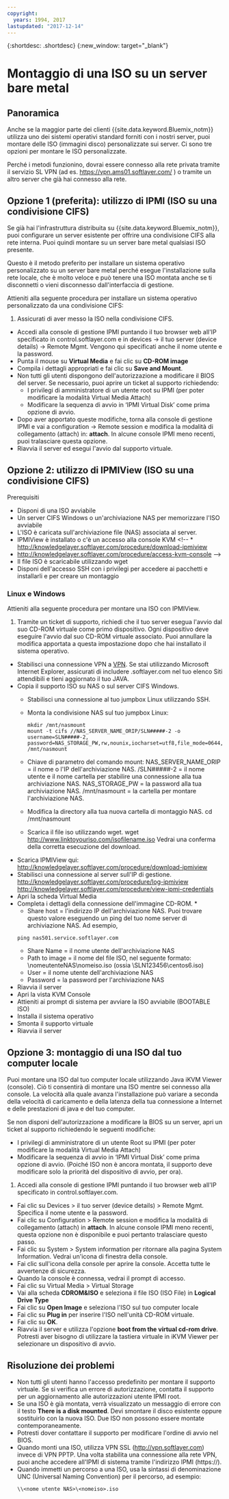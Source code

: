 ```yaml
---
copyright:
  years: 1994, 2017
lastupdated: "2017-12-14"
---
```


{:shortdesc: .shortdesc}
{:new_window: target="_blank"}


# Montaggio di una ISO su un server bare metal

## Panoramica

Anche se la maggior parte dei clienti {{site.data.keyword.Bluemix_notm}} utilizza uno dei sistemi operativi standard forniti con i nostri server, puoi montare delle ISO (immagini disco) personalizzate sui server. Ci sono tre opzioni per montare le ISO personalizzate.

Perché i metodi funzionino, dovrai essere connesso alla rete privata tramite il servizio SL VPN (ad es. https://vpn.ams01.softlayer.com/ ) o tramite un altro server che già hai connesso alla rete.

## Opzione 1 (preferita): utilizzo di IPMI (ISO su una condivisione CIFS)

Se già hai l'infrastruttura distribuita su {{site.data.keyword.Bluemix_notm}}, puoi configurare un server esistente per offrire una condivisione CIFS alla rete interna. Puoi quindi montare su un server bare metal qualsiasi ISO presente.

Questo è il metodo preferito per installare un sistema operativo personalizzato su un server bare metal perché esegue l'installazione sulla rete locale, che è molto veloce e può tenere una ISO montata anche se ti disconnetti o vieni disconnesso dall'interfaccia di gestione.

Attieniti alla seguente procedura per installare un sistema operativo personalizzato da una condivisione CIFS:

1. Assicurati di aver messo la ISO nella condivisione CIFS.
* Accedi alla console di gestione IPMI puntando il tuo browser web all'IP specificato in control.softlayer.com e in devices -> il tuo server (device details) -> Remote Mgmt. Vengono qui specificati anche il nome utente e la password.
* Punta il mouse su **Virtual Media** e fai clic su **CD-ROM image**
* Compila i dettagli appropriati e fai clic su **Save and Mount**.
* Non tutti gli utenti dispongono dell'autorizzazione a modificare il BIOS del server. Se necessario, puoi aprire un ticket al supporto richiedendo:
  * I privilegi di amministratore di un utente root su IPMI (per poter modificare la modalità Virtual Media Attach)
  * Modificare la sequenza di avvio in ‘IPMI Virtual Disk’ come prima opzione di avvio.
* Dopo aver apportato queste modifiche, torna alla console di gestione IPMI e vai a configuration -> Remote session e modifica la modalità di collegamento (attach) in: **attach**. In alcune console IPMI meno recenti, puoi tralasciare questa opzione.
* Riavvia il server ed esegui l'avvio dal supporto virtuale.


## Opzione 2: utilizzo di IPMIView (ISO su una condivisione CIFS)

Prerequisiti<br/>
* Disponi di una ISO avviabile
* Un server CIFS Windows o un'archiviazione NAS per memorizzare l'ISO avviabile
* L'ISO è caricata sull'archiviazione file (NAS) associata al server.
* IPMIView è installato o c'è un accesso alla console KVM <!--  * http://knowledgelayer.softlayer.com/procedure/download-ipmiview
* http://knowledgelayer.softlayer.com/procedure/access-kvm-console -->
* Il file ISO è scaricabile utilizzando wget
* Disponi dell'accesso SSH con i privilegi per accedere ai pacchetti e installarli e per creare un montaggio


### Linux e Windows
Attieniti alla seguente procedura per montare una ISO con IPMIView.
1. Tramite un ticket di supporto, richiedi che il tuo server esegua l'avvio dal suo CD-ROM virtuale come primo dispositivo. Ogni dispositivo deve eseguire l'avvio dal suo CD-ROM virtuale associato. Puoi annullare la modifica apportata a questa impostazione dopo che hai installato il sistema operativo. 
* Stabilisci una connessione VPN a [VPN](http://www.softlayer.com/VPN-Access). Se stai utilizzando Microsoft Internet Explorer, assicurati di includere .softlayer.com nel tuo elenco Siti attendibili e tieni aggiornato il tuo JAVA.
* Copia il supporto ISO su NAS o sul server CIFS Windows.
  * Stabilisci una connessione al tuo jumpbox Linux utilizzando SSH.
  * Monta la condivisione NAS sul tuo jumpbox Linux:

        mkdir /mnt/nasmount
        mount -t cifs //NAS_SERVER_NAME_ORIP/SLN#####-2 -o username=SLN#####-2,
        password=NAS_STORAGE_PW,rw,nounix,iocharset=utf8,file_mode=0644,dir_mode=0755 /mnt/nasmount
  * Chiave di parametro del comando mount:
        NAS_SERVER_NAME_ORIP = il nome o l'IP dell'archiviazione NAS.
        /SLN#####-2 = il nome utente e il nome cartella per stabilire una connessione alla tua archiviazione NAS.
        NAS_STORAGE_PW = la password alla tua archiviazione NAS.
        /mnt/nasmount = la cartella per montare l'archiviazione NAS.
  * Modifica la directory alla tua nuova cartella di montaggio NAS.
        cd /mnt/nasmount
  * Scarica il file iso utilizzando wget.
        wget http://www.linktoyouriso.com/isofilename.iso
  Vedrai una conferma della corretta esecuzione del download.
* Scarica IPMIView qui:
      http://knowledgelayer.softlayer.com/procedure/download-ipmiview
* Stabilisci una connessione al server sull'IP di gestione.
      http://knowledgelayer.softlayer.com/procedure/log-ipmiview
      http://knowledgelayer.softlayer.com/procedure/view-ipmi-credentials
* Apri la scheda Virtual Media
* Completa i dettagli della connessione dell'immagine CD-ROM.
  *
    * Share host = l'indirizzo IP dell'archiviazione NAS. Puoi trovare questo valore eseguendo un ping del tuo nome server di archiviazione NAS. Ad esempio, 
    ```
    ping nas501.service.softlayer.com
    ```
    * Share Name = il nome utente dell'archiviazione NAS
    * Path to image = il nome del file ISO, nel seguente formato:
          \nomeutenteNAS\nomeiso.iso (ossia \SLN123456\centos6.iso)
    * User = il nome utente dell'archiviazione NAS
    * Password = la password per l'archiviazione NAS
* Riavvia il server
* Apri la vista KVM Console
* Attieniti ai prompt di sistema per avviare la ISO avviabile (BOOTABLE ISO)
* Installa il sistema operativo
* Smonta il supporto virtuale
* Riavvia il server

## Opzione 3: montaggio di una ISO dal tuo computer locale
<a name="option3"></a>

Puoi montare una ISO dal tuo computer locale utilizzando Java iKVM Viewer (console). Ciò ti consentirà di montare una ISO mentre sei connesso alla console. La velocità alla quale avanza l'installazione può variare a seconda della velocità di caricamento e della latenza della tua connessione a Internet e delle prestazioni di java e del tuo computer.

Se non disponi dell'autorizzazione a modificare la BIOS su un server, apri un ticket al supporto richiedendo le seguenti modifiche:
* I privilegi di amministratore di un utente Root su IPMI (per poter modificare la modalità Virtual Media Attach)
* Modificare la sequenza di avvio in ‘IPMI Virtual Disk’ come prima opzione di avvio. (Poiché ISO non è ancora montata, il supporto deve modificare solo la priorità del dispositivo di avvio, per ora).


1. Accedi alla console di gestione IPMI puntando il tuo browser web all'IP specificato in control.softlayer.com.
* Fai clic su Devices > il tuo server (device details) > Remote Mgmt. Specifica il nome utente e la password.
* Fai clic su Configuration > Remote session e modifica la modalità di collegamento (attach) in **attach**. In alcune console IPMI meno recenti, questa opzione non è disponibile e puoi pertanto tralasciare questo passo.
* Fai clic su System > System information per ritornare alla pagina System Information. Vedrai un'icona di finestra della console. 
* Fai clic sull'icona della console per aprire la console. Accetta tutte le avvertenze di sicurezza.
* Quando la console è connessa, vedrai il prompt di accesso.
* Fai clic su Virtual Media > Virtual Storage
* Vai alla scheda **CDROM&ISO** e seleziona il file ISO (ISO File) in **Logical Drive Type**
* Fai clic su **Open Image** e seleziona l'ISO sul tuo computer locale
* Fai clic su **Plug in** per inserire l'ISO nell'unità CD-ROM virtuale.
* Fai clic su **OK**.
* Riavvia il server e utilizza l'opzione **boot from the virtual cd-rom drive**. Potresti aver bisogno di utilizzare la tastiera virtuale in iKVM Viewer per selezionare un dispositivo di avvio.

## Risoluzione dei problemi

* Non tutti gli utenti hanno l'accesso predefinito per montare il supporto virtuale. Se si verifica un errore di autorizzazione, contatta il supporto per un aggiornamento alle autorizzazioni utente IPMI root.
* Se una ISO è già montata, verrà visualizzato un messaggio di errore con il testo **There is a disk mounted**. Devi smontare il disco esistente oppure sostituirlo con la nuova ISO. Due ISO non possono essere montate contemporaneamente.
* Potresti dover contattare il supporto per modificare l'ordine di avvio nel BIOS.
* Quando monti una ISO, utilizza VPN SSL (http://vpn.softlayer.com) invece di VPN PPTP.  Una volta stabilita una connessione alla rete VPN, puoi anche accedere all'IPMI di sistema tramite l'indirizzo IPMI (https://<private-ip-IPMI-management>).
* Quando immetti un percorso a una ISO, usa la sintassi di denominazione UNC (Universal Naming Convention) per il percorso, ad esempio:
  ```
  \\<nome utente NAS>\<nomeiso>.iso
  ```
